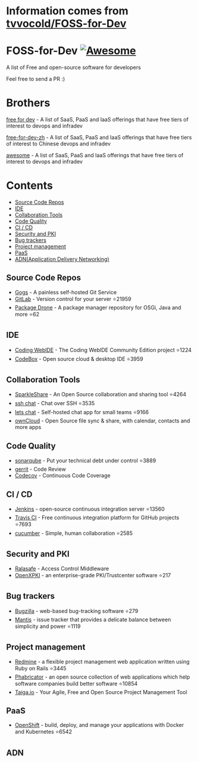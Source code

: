 # Information comes from [tvvocold/FOSS-for-Dev](https://github.com/tvvocold/FOSS-for-Dev)
# FOSS-for-Dev  [![Awesome](https://cdn.rawgit.com/sindresorhus/awesome/d7305f38d29fed78fa85652e3a63e154dd8e8829/media/badge.svg)](https://github.com/sindresorhus/awesome)
A list of Free and open-source software for developers

 
Feel free to send a PR :)
# Brothers
[free for dev](https://github.com/ripienaar/free-for-dev) - A list of SaaS, PaaS and IaaS offerings that have free tiers of interest to devops and infradev

[free-for-dev-zh](https://github.com/qinghuaiorg/free-for-dev-zh) - A list of SaaS, PaaS and IaaS offerings that have free tiers of interest to Chinese devops and infradev

[awesome](https://github.com/sindresorhus/awesome) - A list of SaaS, PaaS and IaaS offerings that have free tiers of interest to devops and infradev


# Contents
   * [Source Code Repos](#source-code-repos)
   * [IDE](#ide)
   * [Collaboration Tools](#collaboration-tools)
   * [Code Quality](#code-quality)
   * [CI / CD](#ci--cd)
   * [Security and PKI](#security-and-pki)
   * [Bug trackers](#bug-trackers)
   * [Project management](#project-management)
   * [PaaS](#paas)
   * [ADN(Application Delivery Networking)](#adn)


## Source Code Repos 

 * [Gogs](https://github.com/gogits/gogs)  - A painless self-hosted Git Service 
 * [GitLab](https://github.com/gitlabhq/gitlabhq) - Version control for your server :star:21959
 * [Package Drone](https://github.com/eclipse/packagedrone) - A package manager repository for OSGi, Java and more :star:62


## IDE 

 * [Coding WebIDE](https://github.com/Coding/WebIDE) - The Coding WebIDE Community Edition project :star:1224
 * [CodeBox](https://github.com/CodeboxIDE/codebox) - Open source cloud & desktop IDE :star:3959


## Collaboration Tools

 * [SparkleShare](https://github.com/hbons/SparkleShare) - An Open Source collaboration and sharing tool :star:4264
 * [ssh chat](https://github.com/shazow/ssh-chat) - Chat over SSH  :star:3535
 * [lets chat](https://github.com/sdelements/lets-chat) - Self-hosted chat app for small teams :star:9166
 * [ownCloud](https://owncloud.org) - Open Source file sync & share, with calendar, contacts and more apps

## Code Quality

 * [sonarqube](https://github.com/SonarSource/sonarqube) - Put your technical debt under control :star:3889
 * [gerrit](https://gerrit.googlesource.com/) - Code Review
 * [Codecov](https://codecov.io/) - Continuous Code Coverage


## CI / CD

 * [Jenkins](https://github.com/jenkinsci/jenkins) - open-source continuous integration server :star:13560
 * [Travis CI](https://github.com/travis-ci/travis-ci) - Free continuous integration platform for GitHub projects :star:7693
 * [cucumber](https://github.com/cucumber/cucumber) - Simple, human collaboration  :star:2585


## Security and PKI

 * [Ralasafe](http://sourceforge.net/projects/ralasafe/) - Access Control Middleware
 * [OpenXPKI](https://github.com/openxpki/openxpki) - an enterprise-grade PKI/Trustcenter software :star:217


## Bug trackers

* [Bugzilla](https://github.com/bugzilla/bugzilla) - web-based bug-tracking software :star:279
* [Mantis](https://github.com/mantisbt/mantisbt) - issue tracker that provides a delicate balance between simplicity and power :star:1119


## Project management
* [Redmine](https://github.com/redmine/redmine) - a flexible project management web application written using Ruby on Rails :star:3445
* [Phabricator](https://github.com/phacility/phabricator) - an open source collection of web applications which help software companies build better software :star:10854
* [Taiga.io](https://github.com/taigaio) - Your Agile, Free and Open Source Project Management Tool

## PaaS

 * [OpenShift](https://github.com/openshift/origin) - build, deploy, and manage your applications with Docker and Kubernetes :star:6542

## ADN 
  
 

